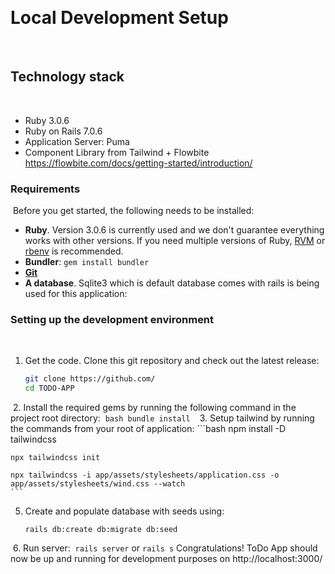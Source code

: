 ​
# Local Development Setup
​
## Technology stack
​
- Ruby 3.0.6
- Ruby on Rails 7.0.6
- Application Server: Puma
- Component Library from Tailwind + Flowbite https://flowbite.com/docs/getting-started/introduction/
​
​
### Requirements
​
Before you get started, the following needs to be installed:
  * **Ruby**. Version 3.0.6 is currently used and we don't guarantee everything works with other versions. If you need multiple versions of Ruby, [RVM](https://rvm.io//) or [rbenv](https://github.com/rbenv/rbenv) is recommended.
  * **Bundler**: `gem install bundler`
  * [**Git**](http://help.github.com/git-installation-redirect)
  * **A database**. Sqlite3 which is default database comes with rails is being used for this application:
### Setting up the development environment
​
1.  Get the code. Clone this git repository and check out the latest release:
​
    ```bash
    git clone https://github.com/
    cd TODO-APP
    ```
​
2.  Install the required gems by running the following command in the project root directory:
​
    ```bash
    bundle install
    ```
​
3.  Setup tailwind by running the commands from your root of application:
    ```bash
    npm install -D tailwindcss

    npx tailwindcss init

    npx tailwindcss -i app/assets/stylesheets/application.css -o app/assets/stylesheets/wind.css --watch
    ```
   
5.  Create and populate database with seeds using:
    ```
    rails db:create db:migrate db:seed
    ```
​
6.  Run server:
​
    `rails server` or `rails s`
​
Congratulations! ToDo App should now be up and running for development purposes on http://localhost:3000/
